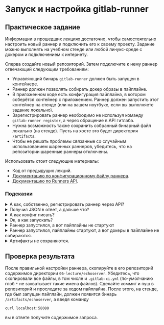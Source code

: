# Запуск и настройка gitlab-runner

## Практическое задание

Информации в прошедших лекциях достаточно, чтобы самостоятельно настроить новый раннер и подключить его к своему проекту. Задание можно выполнять на учебном стенде или любой линукс-среде с докером и подключением к интернету.

Сперва создайте новый репозиторий. Затем подключите к нему раннер отвечающий следующим требованиям:

- Управляющий бинарь `gitlab-runner` должен быть запущен в контейнере.
- Раннер должен позволять собирать докер образы в пайплайне.
- В приложенном коде есть конфигурация пайплайна, в котором соберётся контейнер с приложением. Раннер должен запустить этот контейнер на стенде (или на вашем ноутбуке, если вы выполняете задание локально).
- Зарегистрировать раннер необходимо не используя команду `gitlab-runner register`, а через обращение в API гитлаба.
- Нужна возможность также сохранить собранный бинарный файл локально (на стенде). Пусть на хосте это будет директория `/artifacts`.
- Чтобы не решать проблемы связанные со случайным использованием шаренных раннеров, убедитесь, что на репозитории шаренные раннеры отключены.

Использовать стоит следующие материалы:

- Код от предыдущих лекций.
- [Документацию по конфигурационному файлу раннера](https://docs.gitlab.com/runner/configuration/advanced-configuration.html).
- [Документацию по Runners API](https://docs.gitlab.com/ee/api/runners.html).

### Подсказки

<details>
<summary>А как, собственно, регистрировать раннер через API?</summary>

В документации Runners API есть [этот раздел](https://docs.gitlab.com/ee/api/runners.html#register-a-new-runner).

</details>

<details>
<summary>Получил JSON в ответ, а дальше что?</summary>

Там есть токен. Его надо вписать самостоятельно в `config.toml`.

</details>

<details>
<summary>А как конфиг писать?</summary>

Повторите практику второй лекции. В ней будет сгенерирован `config.toml`, который можно взять за основу.

</details>

<details>
<summary>Ок, а как запускать?</summary>

В коде второй лекции есть баш-скрипт для запуска, модифицируйте его.

</details>

<details>
<summary>Раннер запустился, а вот пайплайны не стартуют</summary>

Нужно использовать docker-executor. Также нужно примонтировать в контейнер с управляющим бинарём `/var/run/docker.sock`.

</details>

<details>
<summary>Раннер запустился, пайплайны стартуют, а вот докеры в пайплайне не собираются.</summary>

Доступ до `/var/run/docker.sock` нужен и контейнерам пайплайна. Посмотрите параметр volumes и пример [здесь](https://docs.gitlab.com/ee/ci/docker/using_docker_build.html#use-docker-socket-binding).

</details>

<details>
<summary>Артифакты не сохраняются.</summary>

В `volumes` нужен bind-mount `/artifacts:/artifacts`.

</details>

## Проверка результата

После правильной настройки раннера, скопируйте в его репозиторий содержимое директории `06-lecture/echoserver`. Убедитесь, что скопировали все файлы, в том числе и `.gitlab-ci.yml` (по-умолчанию глоб `*` не захватывает такие имена файлов). Сделайте коммит и пуш в репозиторий и проследите за ходом пайплайна. После этого, на стенде, где был запущен пайплайн, должен появится бинарь `/artifacts/echoserver`, а введя команду

```
curl localhost:58080
```

вы в ответе получите содержимое запроса.
